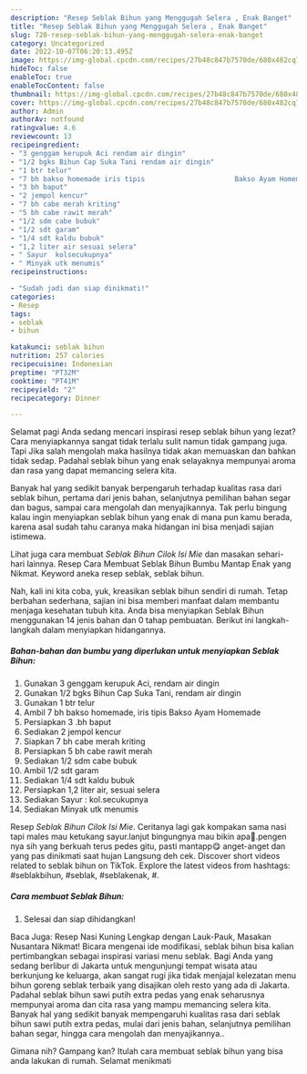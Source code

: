 ```yaml
---
description: "Resep Seblak Bihun yang Menggugah Selera , Enak Banget"
title: "Resep Seblak Bihun yang Menggugah Selera , Enak Banget"
slug: 720-resep-seblak-bihun-yang-menggugah-selera-enak-banget
category: Uncategorized
date: 2022-10-07T06:20:13.495Z
image: https://img-global.cpcdn.com/recipes/27b48c847b7570de/680x482cq70/seblak-bihun-foto-resep-utama.jpg
hideToc: false
enableToc: true
enableTocContent: false
thumbnail: https://img-global.cpcdn.com/recipes/27b48c847b7570de/680x482cq70/seblak-bihun-foto-resep-utama.jpg
cover: https://img-global.cpcdn.com/recipes/27b48c847b7570de/680x482cq70/seblak-bihun-foto-resep-utama.jpg
author: Admin
authorAv: notfound
ratingvalue: 4.6
reviewcount: 13
recipeingredient:
- "3 genggam kerupuk Aci rendam air dingin"
- "1/2 bgks Bihun Cap Suka Tani rendam air dingin"
- "1 btr telur"
- "7 bh bakso homemade iris tipis                      Bakso Ayam Homemade"
- "3 bh baput"
- "2 jempol kencur"
- "7 bh cabe merah kriting"
- "5 bh cabe rawit merah"
- "1/2 sdm cabe bubuk"
- "1/2 sdt garam"
- "1/4 sdt kaldu bubuk"
- "1,2 liter air sesuai selera"
- " Sayur  kolsecukupnya"
- " Minyak utk menumis"
recipeinstructions:

- "Sudah jadi dan siap dinikmati!"
categories:
- Resep
tags:
- seblak
- bihun

katakunci: seblak bihun 
nutrition: 257 calories
recipecuisine: Indonesian
preptime: "PT32M"
cooktime: "PT41M"
recipeyield: "2"
recipecategory: Dinner

---
```



Selamat pagi Anda sedang mencari inspirasi resep seblak bihun yang lezat? Cara menyiapkannya sangat tidak terlalu sulit namun tidak gampang juga. Tapi Jika salah mengolah maka hasilnya tidak akan memuaskan dan bahkan tidak sedap. Padahal seblak bihun yang enak selayaknya mempunyai aroma dan rasa yang dapat memancing selera kita.


Banyak hal yang sedikit banyak berpengaruh terhadap kualitas rasa dari seblak bihun, pertama dari jenis bahan, selanjutnya pemilihan bahan segar dan bagus, sampai cara mengolah dan menyajikannya. Tak perlu bingung kalau ingin menyiapkan seblak bihun yang enak di mana pun kamu berada, karena asal sudah tahu caranya maka hidangan ini bisa menjadi sajian istimewa.

Lihat juga cara membuat *Seblak Bihun Cilok Isi Mie* dan masakan sehari-hari lainnya. Resep Cara Membuat Seblak Bihun Bumbu Mantap Enak yang Nikmat. Keyword aneka resep seblak, seblak bihun.


Nah, kali ini kita coba, yuk, kreasikan seblak bihun sendiri di rumah. Tetap berbahan sederhana, sajian ini bisa memberi manfaat dalam membantu menjaga kesehatan tubuh kita. Anda bisa menyiapkan Seblak Bihun menggunakan 14 jenis bahan dan 0 tahap pembuatan. Berikut ini langkah-langkah dalam menyiapkan hidangannya.

<!--inarticleads1-->

##### Bahan-bahan dan bumbu yang diperlukan untuk menyiapkan Seblak Bihun:

1. Gunakan 3 genggam kerupuk Aci, rendam air dingin
1. Gunakan 1/2 bgks Bihun Cap Suka Tani, rendam air dingin
1. Gunakan 1 btr telur
1. Ambil 7 bh bakso homemade, iris tipis                      Bakso Ayam Homemade
1. Persiapkan 3 .bh baput
1. Sediakan 2 jempol kencur
1. Siapkan 7 bh cabe merah kriting
1. Persiapkan 5 bh cabe rawit merah
1. Sediakan 1/2 sdm cabe bubuk
1. Ambil 1/2 sdt garam
1. Sediakan 1/4 sdt kaldu bubuk
1. Persiapkan 1,2 liter air, sesuai selera
1. Sediakan  Sayur : kol.secukupnya
1. Sediakan  Minyak utk menumis


Resep *Seblak Bihun Cilok Isi Mie*. Ceritanya lagi gak kompakan sama nasi tapi males mau ketukang sayur.lanjut bingungnya mau bikin apa🤭.pengen nya sih yang berkuah terus pedes gitu, pasti mantapp😋 anget-anget dan yang pas dinikmati saat hujan Langsung deh cek. Discover short videos related to seblak bihun on TikTok. Explore the latest videos from hashtags: #seblakbihun, #seblak, #seblakenak, #. 

<!--inarticleads2-->

##### Cara membuat Seblak Bihun:


1. Selesai dan siap dihidangkan!

Baca Juga: Resep Nasi Kuning Lengkap dengan Lauk-Pauk, Masakan Nusantara Nikmat! Bicara mengenai ide modifikasi, seblak bihun bisa kalian pertimbangkan sebagai inspirasi variasi menu seblak. Bagi Anda yang sedang berlibur di Jakarta untuk mengunjungi tempat wisata atau berkunjung ke keluarga, akan sangat rugi jika tidak menjajal kelezatan menu bihun goreng seblak terbaik yang disajikan oleh resto yang ada di Jakarta. Padahal seblak bihun sawi putih extra pedas yang enak seharusnya mempunyai aroma dan cita rasa yang mampu memancing selera kita. Banyak hal yang sedikit banyak mempengaruhi kualitas rasa dari seblak bihun sawi putih extra pedas, mulai dari jenis bahan, selanjutnya pemilihan bahan segar, hingga cara mengolah dan menyajikannya.. 

Gimana nih? Gampang kan? Itulah cara membuat seblak bihun yang bisa anda lakukan di rumah. Selamat menikmati
